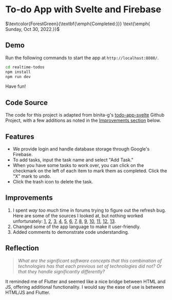 # To-do App with Svelte and Firebase

$\textcolor{ForestGreen}{\textbf{\emph{Completed:}}} \text{\emph{ Sunday, Oct 30, 2022.}}$

## Demo
Run the following commands to start the app at `http://localhost:8080/`.

```bash
cd realtime-todos
npm install
npm run dev
```

Have fun!

## Code Source 
The code for this project is adapted from binita-g's [todo-app-svelte](https://github.com/binita-g/todo-app-svelte/tree/2af20f0c43083bd0953c260dcb0efe1b9ae6ce38) Github Project, with a few additions as noted in the [Improvements section](#improvements) below.

## Features  
- We provide login and handle database storage through Google's Firebase.
- To add tasks, input the task name and select "Add Task."
- When you have some tasks to work over, you can click on the checkmark on the left of each item to mark them as completed. Click the "X" mark to undo.
- Click the trash icon to delete the task.

## Improvements  
1. I spent *way too much* time in forums trying to figure out the refresh bug. Here are some of the sources I looked at, but nothing worked unfortunately: [1](https://developer.mozilla.org/en-US/docs/Learn/Tools_and_testing/Client-side_JavaScript_frameworks/Svelte_variables_props), [2](https://elad-rosenheim.medium.com/hot-content-reload-with-sveltekit-contentful-35f12c8ccbbc), [3](https://framework7.io/svelte/page), [4](https://github.com/mefechoel/svelte-navigator/issues/42), [5](https://svelte.dev/repl/638d0a980c1b47fc8b1e7c270c8e5bc2?version=3.38.3), [6](https://svelte.dev/repl/37131b08ed674fa193cfdb877f9d428d?version=3.52.0), [7](https://docs.cypress.io/guides/core-concepts/retry-ability#What-you-ll-learn), [8](https://svelte.dev/repl/286559382580492c8288e53a3597d7e1?version=3.28.0), [9](https://developer.mozilla.org/en-US/docs/Learn/Tools_and_testing/Client-side_JavaScript_frameworks/Svelte_reactivity_lifecycle_accessibility), [10](https://svelte.dev/docs#template-syntax-key), [11](https://flaviocopes.com/svelte-rerender-on-demand/), [12](https://stackoverflow.com/questions/58403515/how-to-force-rendering-in-svelte-3), [13](https://stackoverflow.com/questions/56891190/how-to-trigger-force-update-a-svelte-component).
1. Changed some of the app language to make it user-friendly.
1. Added comments to demonstrate code understanding.

## Reflection 
> _What are the significant software concepts that this combination of technologies has that each previous set of technologies did not? Or that they handle significantly differently?_

It reminded me of Flutter and seemed like a nice bridge between HTML and JS, offering additional functionality. I would say the ease of use is between HTML/JS and Flutter.
